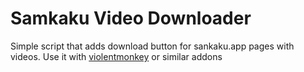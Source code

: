 # Samkaku Video Downloader

Simple script that adds download button for sankaku.app pages with videos. Use it with [violentmonkey](https://addons.mozilla.org/en-US/firefox/addon/violentmonkey/) or similar addons
